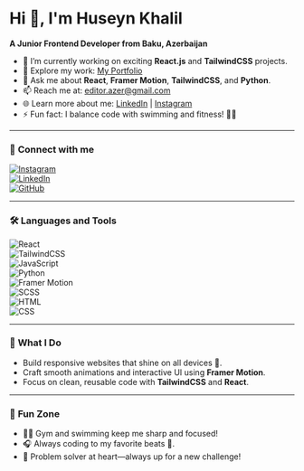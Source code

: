 # Hi 👋, I'm Huseyn Khalil  

**A Junior Frontend Developer from Baku, Azerbaijan**  

- 🔧 I’m currently working on exciting **React.js** and **TailwindCSS** projects.  
- 📂 Explore my work: [My Portfolio](https://mazegitportfolio.netlify.app/)  
- 💬 Ask me about **React**, **Framer Motion**, **TailwindCSS**, and **Python**.  
- 📫 Reach me at: [editor.azer@gmail.com](mailto:editor.azer@gmail.com)  
- 🌐 Learn more about me: [LinkedIn](https://www.linkedin.com/in/huseyn-xalil-7022262bb/) | [Instagram](https://www.instagram.com/xelil_ovw/)  
- ⚡ Fun fact: I balance code with swimming and fitness! 🏊‍♂️  

---

### 🔗 **Connect with me**  
[![Instagram](https://img.shields.io/badge/Instagram-%23E4405F.svg?&style=for-the-badge&logo=instagram&logoColor=white)](https://www.instagram.com/xelil_ovw/)  
[![LinkedIn](https://img.shields.io/badge/LinkedIn-%230077B5.svg?&style=for-the-badge&logo=linkedin&logoColor=white)](https://www.linkedin.com/in/huseyn-xalil-7022262bb/)  
[![GitHub](https://img.shields.io/badge/GitHub-%2312100E.svg?&style=for-the-badge&logo=github&logoColor=white)](https://github.com/mazegit1)  

---

### 🛠️ **Languages and Tools**  
![React](https://img.shields.io/badge/React-%2361DAFB.svg?&style=for-the-badge&logo=react&logoColor=black)  
![TailwindCSS](https://img.shields.io/badge/TailwindCSS-%2338B2AC.svg?&style=for-the-badge&logo=tailwind-css&logoColor=white)  
![JavaScript](https://img.shields.io/badge/JavaScript-%23F7DF1E.svg?&style=for-the-badge&logo=javascript&logoColor=black)  
![Python](https://img.shields.io/badge/Python-%233776AB.svg?&style=for-the-badge&logo=python&logoColor=white)  
![Framer Motion](https://img.shields.io/badge/Framer%20Motion-%23E8E8E8.svg?&style=for-the-badge&logo=framer&logoColor=black)  
![SCSS](https://img.shields.io/badge/SCSS-%23CC6699.svg?&style=for-the-badge&logo=sass&logoColor=white)  
![HTML](https://img.shields.io/badge/HTML-%23E34F26.svg?&style=for-the-badge&logo=html5&logoColor=white)  
![CSS](https://img.shields.io/badge/CSS-%231572B6.svg?&style=for-the-badge&logo=css3&logoColor=white)  

---

### 🚀 **What I Do**  
- Build responsive websites that shine on all devices 🌟.  
- Craft smooth animations and interactive UI using **Framer Motion**.  
- Focus on clean, reusable code with **TailwindCSS** and **React**.  

---

### 🌟 **Fun Zone**  
- 🏋️‍♂️ Gym and swimming keep me sharp and focused!  
- 🎧 Always coding to my favorite beats 🎵.  
- 🧩 Problem solver at heart—always up for a new challenge!  

